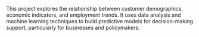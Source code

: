 This project explores the relationship between customer demographics, economic indicators, and employment trends. It uses data analysis and machine learning techniques to build predictive models for decision-making support, particularly for businesses and policymakers.
